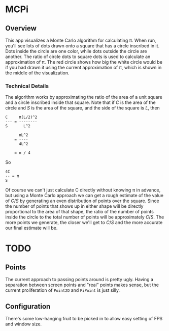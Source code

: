 # MCPi

## Overview

This app visualizes a Monte Carlo algorithm for calculating π. When run, you'll
see lots of dots drawn onto a square that has a circle inscribed in it. Dots
inside the circle are one color, while dots outside the circle are another. The
ratio of circle dots to square dots is used to calculate an approximation of π.
The red circle shows how big the white circle would be if you had drawn it using
the current approximation of π, which is shown in the middle of the
visualization.

### Technical Details

The algorithm works by approximating the ratio of the area of a unit square and
a circle inscribed inside that square. Note that if *C* is the area of the
circle and *S* is the area of the square, and the side of the square is *L*,
then

    C     π(L/2)^2
    --- = --------
    S       L^2

          πL^2
        = ----
          4L^2

        = π / 4

So

    4C
    -- = π
    S

Of course we can't just calculate C directly without knowing π in advance, but
using a Monte Carlo approach we can get a rough estimate of the value of
*C*/*S* by generating an even distribution of points over the square. Since the
number of points that shows up in either shape will be directly proportional to
the area of that shape, the ratio of the number of points inside the circle to
the total number of points will be approximately *C*/*S*. The more points we
generate, the closer we'll get to *C*/*S* and the more accurate our final
estimate will be.

# TODO

## Points

The current approach to passing points around is pretty ugly. Having a
separation between screen points and "real" points makes sense, but the current
proliferation of `Point2D` and `PiPoint` is just silly.

## Configuration

There's some low-hanging fruit to be picked in to allow easy setting of FPS and
window size.